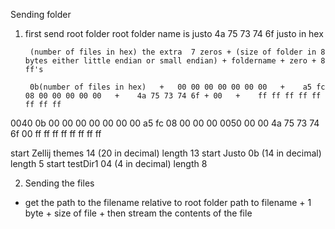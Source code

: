Sending folder 

1. first send root folder
   root folder name is justo 
        4a 75 73 74 6f  justo in hex

        (number of files in hex) the extra  7 zeros + (size of folder in 8 bytes either little endian or small endian) + foldername + zero + 8 ff's

        0b(number of files in hex)   +   00 00 00 00 00 00 00   +    a5 fc 08 00 00 00 00 00   +    4a 75 73 74 6f + 00   +    ff ff ff ff ff ff ff ff

0040   0b  00 00 00 00 00 00 00 a5 fc 08 00 00 00
0050   00 00 4a 75 73 74 6f 00 ff ff ff ff ff ff ff ff


start Zellij themes 14 (20 in decimal) length 13
start Justo 0b (14 in decimal) length 5
start testDir1 04 (4 in decimal) length 8




2. Sending the files
 - get the path to the filename relative to root folder
   path to filename + 1 byte + size of file + then stream the contents of the file